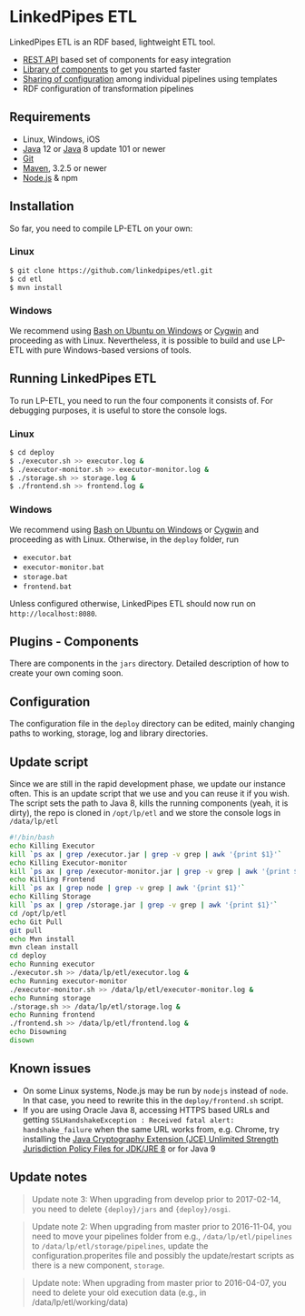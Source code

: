 # LinkedPipes ETL

LinkedPipes ETL is an RDF based, lightweight ETL tool.
- [REST API](https://github.com/linkedpipes/etl/wiki) based set of components for easy integration
- [Library of components](https://etl.linkedpipes.com/components) to get you started faster
- [Sharing of configuration](https://etl.linkedpipes.com/templates/) among individual pipelines using templates
- RDF configuration of transformation pipelines

## Requirements
- Linux, Windows, iOS
- [Java] 12 or [Java] 8 update 101 or newer
- [Git]
- [Maven], 3.2.5 or newer
- [Node.js] & npm

## Installation
So far, you need to compile LP-ETL on your own:

### Linux
```sh
$ git clone https://github.com/linkedpipes/etl.git
$ cd etl
$ mvn install
```
### Windows
We recommend using [Bash on Ubuntu on Windows] or [Cygwin] and proceeding as with Linux.
Nevertheless, it is possible to build and use LP-ETL with pure Windows-based versions of tools.

## Running LinkedPipes ETL
To run LP-ETL, you need to run the four components it consists of. For debugging purposes, it is useful to store the console logs.

### Linux
```sh
$ cd deploy
$ ./executor.sh >> executor.log &
$ ./executor-monitor.sh >> executor-monitor.log &
$ ./storage.sh >> storage.log &
$ ./frontend.sh >> frontend.log &
```

### Windows
We recommend using [Bash on Ubuntu on Windows] or [Cygwin] and proceeding as with Linux. 
Otherwise, in the ```deploy``` folder, run
 * ```executor.bat```
 * ```executor-monitor.bat```
 * ```storage.bat```
 * ```frontend.bat```

Unless configured otherwise, LinkedPipes ETL should now run on ```http://localhost:8080```.
## Plugins - Components
There are components in the ```jars``` directory. Detailed description of how to create your own coming soon.

## Configuration
The configuration file in the `deploy` directory can be edited, mainly changing paths to working, storage, log and library directories. 

## Update script
Since we are still in the rapid development phase, we update our instance often. This is an update script that we use and you can reuse it if you wish. The script sets the path to Java 8, kills the running components (yeah, it is dirty), the repo is cloned in ```/opt/lp/etl``` and we store the console logs in ```/data/lp/etl```
```sh
#!/bin/bash
echo Killing Executor
kill `ps ax | grep /executor.jar | grep -v grep | awk '{print $1}'`
echo Killing Executor-monitor
kill `ps ax | grep /executor-monitor.jar | grep -v grep | awk '{print $1}'`
echo Killing Frontend
kill `ps ax | grep node | grep -v grep | awk '{print $1}'`
echo Killing Storage
kill `ps ax | grep /storage.jar | grep -v grep | awk '{print $1}'`
cd /opt/lp/etl
echo Git Pull
git pull
echo Mvn install
mvn clean install
cd deploy
echo Running executor
./executor.sh >> /data/lp/etl/executor.log &
echo Running executor-monitor
./executor-monitor.sh >> /data/lp/etl/executor-monitor.log &
echo Running storage
./storage.sh >> /data/lp/etl/storage.log &
echo Running frontend
./frontend.sh >> /data/lp/etl/frontend.log &
echo Disowning
disown
```
## Known issues
 * On some Linux systems, Node.js may be run by ```nodejs``` instead of ```node```. In that case, you need to rewrite this in the ```deploy/frontend.sh``` script.
 * If you are using Oracle Java 8, accessing HTTPS based URLs and getting ```SSLHandshakeException : Received fatal alert: handshake_failure``` when the same URL works from, e.g. Chrome, try installing the [Java Cryptography Extension (JCE) Unlimited Strength Jurisdiction Policy Files for JDK/JRE 8](http://www.oracle.com/technetwork/java/javase/downloads/jce8-download-2133166.html) or for Java 9
 
## Update notes
> Update note 3: When upgrading from develop prior to 2017-02-14, you need to delete ```{deploy}/jars``` and ```{deploy}/osgi```. 

> Update note 2: When upgrading from master prior to 2016-11-04, you need to move your pipelines folder from e.g., ```/data/lp/etl/pipelines``` to ```/data/lp/etl/storage/pipelines```, update the configuration.properites file and possibly the update/restart scripts as there is a new component, ```storage```.

> Update note: When upgrading from master prior to 2016-04-07, you need to delete your old execution data (e.g., in /data/lp/etl/working/data)

[Java]: <http://www.oracle.com/technetwork/java/javase/downloads/index.html>
[Git]: <https://git-scm.com/>
[Maven]: <https://maven.apache.org/>
[Node.js]: <https://nodejs.org>
[Cygwin]: <https://www.cygwin.com/>
[Bash on Ubuntu on Windows]: <https://msdn.microsoft.com/en-us/commandline/wsl/about>

